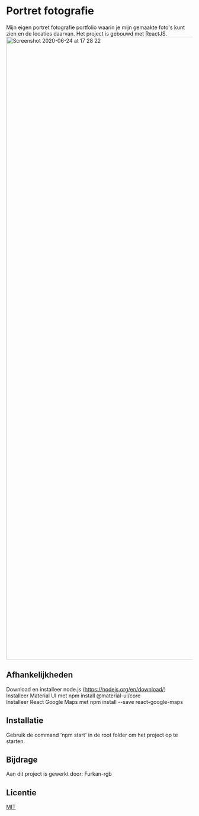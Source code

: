 # Portret fotografie
Mijn eigen portret fotografie portfolio waarin je mijn gemaakte foto's kunt zien en de locaties daarvan.
Het project is gebouwd met ReactJS.<br>
<img width="1680" alt="Screenshot 2020-06-24 at 17 28 22" src="https://user-images.githubusercontent.com/50831308/85585412-47622d00-b640-11ea-9e35-344234d1f3c1.png">


## Afhankelijkheden
Download en installeer node.js (https://nodejs.org/en/download/)<br>
Installeer Material UI met npm install @material-ui/core<br>
Installeer React Google Maps met npm install --save react-google-maps<br>

## Installatie
Gebruik de command 'npm start' in de root folder om het project op te starten.

## Bijdrage
Aan dit project is gewerkt door:
Furkan-rgb

## Licentie
[MIT](https://choosealicense.com/licenses/mit/)
